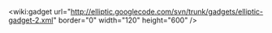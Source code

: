 &lt;wiki:gadget url="http://elliptic.googlecode.com/svn/trunk/gadgets/elliptic-gadget-2.xml" border="0" width="120" height="600" /&gt;